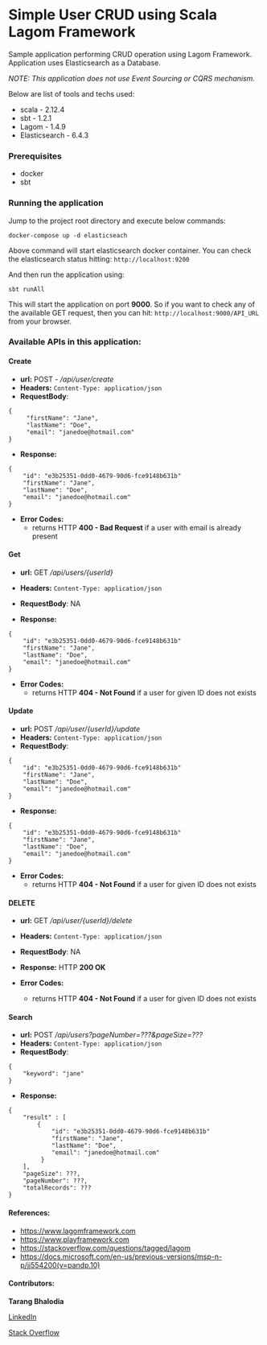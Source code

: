 # Simple User CRUD using Scala Lagom Framework

Sample application performing CRUD operation using Lagom Framework. Application uses Elasticsearch as a Database.

*NOTE: This application does not use Event Sourcing or CQRS mechanism.*

Below are list of tools and techs used:

* scala - 2.12.4
* sbt - 1.2.1
* Lagom - 1.4.9
* Elasticsearch - 6.4.3


### Prerequisites
* docker
* sbt


### Running the application
Jump to the project root directory and execute below commands:
```
docker-compose up -d elasticseach
```
Above command will start elasticsearch docker container. You can check the elasticsearch status hitting: `http://localhost:9200`

And then run the application using:
```
sbt runAll
```
This will start the application on port **9000**. So if you want to check any of the available GET request, then you can hit: `http://localhost:9000/API_URL` from your browser.

### Available APIs in this application:

#### Create
- **url:** POST - */api/user/create*
- **Headers:** `Content-Type: application/json`
- **RequestBody**:

```
{
     "firstName": "Jane",
     "lastName": "Doe",
     "email": "janedoe@hotmail.com"
}
```

- **Response:**
```
{
    "id": "e3b25351-0dd0-4679-90d6-fce9148b631b"
    "firstName": "Jane",
    "lastName": "Doe",
    "email": "janedoe@hotmail.com"
}
```

- **Error Codes:**
    - returns HTTP **400 - Bad Request** if a user with email is already present


#### Get
- **url:** GET */api/users/{userId}*
- **Headers:** `Content-Type: application/json`
- **RequestBody**: NA

- **Response:**
```
{
    "id": "e3b25351-0dd0-4679-90d6-fce9148b631b"
    "firstName": "Jane",
    "lastName": "Doe",
    "email": "janedoe@hotmail.com"
}
```
- **Error Codes:**
    - returns HTTP **404 - Not Found** if a user for given ID does not exists

#### Update
- **url:** POST */api/user/{userId}/update*
- **Headers:** `Content-Type: application/json`
- **RequestBody**:
```
{
    "id": "e3b25351-0dd0-4679-90d6-fce9148b631b"
    "firstName": "Jane",
    "lastName": "Doe",
    "email": "janedoe@hotmail.com"
}
```

- **Response:**
```
{
    "id": "e3b25351-0dd0-4679-90d6-fce9148b631b"
    "firstName": "Jane",
    "lastName": "Doe",
    "email": "janedoe@hotmail.com"
}
```
- **Error Codes:**
    - returns HTTP **404 - Not Found** if a user for given ID does not exists

#### DELETE
- **url:** GET */api/user/{userId}/delete*
- **Headers:** `Content-Type: application/json`
- **RequestBody**: NA

- **Response:** HTTP **200 OK**
- **Error Codes:**
    - returns HTTP **404 - Not Found** if a user for given ID does not exists

#### Search
- **url:** POST */api/users?pageNumber=???&pageSize=???*
- **Headers:** `Content-Type: application/json`
- **RequestBody**:
```
{
    "keyword": "jane"
}
```

- **Response:**
```
{
    "result" : [
        {
            "id": "e3b25351-0dd0-4679-90d6-fce9148b631b"
            "firstName": "Jane",
            "lastName": "Doe",
            "email": "janedoe@hotmail.com"
         }
    ],
    "pageSize": ???,
    "pageNumber": ???,
    "totalRecords": ???
}
```

#### References:
* https://www.lagomframework.com
* https://www.playframework.com
* https://stackoverflow.com/questions/tagged/lagom
* https://docs.microsoft.com/en-us/previous-versions/msp-n-p/jj554200(v=pandp.10)


#### Contributors:
**Tarang Bhalodia**

[LinkedIn](https://www.linkedin.com/in/tarangbhalodia/)

[Stack Overflow](https://stackoverflow.com/users/6335075/tarang-bhalodia?tab=profile)

